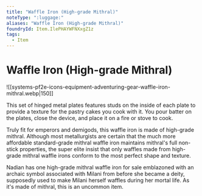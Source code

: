 ```yaml
---
title: "Waffle Iron (High-grade Mithral)"
noteType: ":luggage:"
aliases: "Waffle Iron (High-grade Mithral)"
foundryId: Item.IlePHAYWFNXxgZ1z
tags:
  - Item
---
```


# Waffle Iron (High-grade Mithral)
![[systems-pf2e-icons-equipment-adventuring-gear-waffle-iron-mithral.webp|150]]

This set of hinged metal plates features studs on the inside of each plate to provide a texture for the pastry cakes you cook with it. You pour batter on the plates, close the device, and place it on a fire or stove to cook.

Truly fit for emperors and demigods, this waffle iron is made of high-grade mithral. Although most metallurgists are certain that the much more affordable standard-grade mithral waffle iron maintains mithral's full non-stick properties, the super elite insist that only waffles made from high-grade mithral waffle irons conform to the most perfect shape and texture.

Nadian has one high-grade mithral waffle iron for sale emblazoned with an archaic symbol associated with Milani from before she became a deity, supposedly used to make Milani herself waffles during her mortal life. As it's made of mithral, this is an uncommon item.
